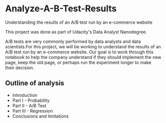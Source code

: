 # Analyze-A-B-Test-Results
Understanding the results of an A/B test run by an e-commerce website

This project was done as part of Udacity's Data Analyst Nanodegree.

A/B tests are very commonly performed by data analysts and data scientists.For this project, we will be working to understand the results of an A/B test run by an e-commerce website. Our goal is to work through this notebook to help the company understand if they should implement the new page, keep the old page, or perhaps run the experiment longer to make their decision.

## Outline of analysis

- Introduction
- Part I - Probability
- Part II - A/B Test
- Part III - Regression
- Conclusions and limitations

